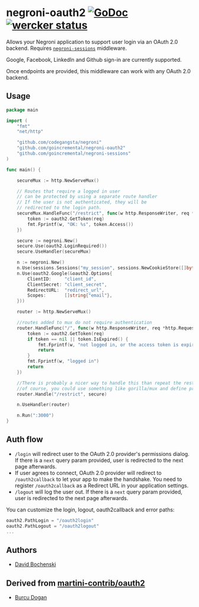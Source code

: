 # negroni-oauth2 [![GoDoc](https://godoc.org/github.com/GoIncremental/negroni-oauth2?status.svg)](http://godoc.org/github.com/GoIncremental/negroni-oauth2) [![wercker status](https://app.wercker.com/status/3dec6e8ae34f8069700c83837077f115/s "wercker status")](https://app.wercker.com/project/bykey/3dec6e8ae34f8069700c83837077f115)


Allows your Negroni application to support user login via an OAuth 2.0 backend. Requires [`negroni-sessions`](https://github.com/goincremental/negroni-sessions) middleware.

Google, Facebook, LinkedIn and Github sign-in are currently supported.

Once endpoints are provided, this middleware can work with any OAuth 2.0 backend.

## Usage

~~~ go
package main

import (
	"fmt"
	"net/http"

	"github.com/codegangsta/negroni"
	"github.com/goincremental/negroni-oauth2"
	"github.com/goincremental/negroni-sessions"
)

func main() {

	secureMux := http.NewServeMux()

	// Routes that require a logged in user
	// can be protected by using a separate route handler
	// If the user is not authenticated, they will be
	// redirected to the login path.
	secureMux.HandleFunc("/restrict", func(w http.ResponseWriter, req *http.Request) {
		token := oauth2.GetToken(req)
		fmt.Fprintf(w, "OK: %s", token.Access())
	})

	secure := negroni.New()
	secure.Use(oauth2.LoginRequired())
	secure.UseHandler(secureMux)

	n := negroni.New()
	n.Use(sessions.Sessions("my_session", sessions.NewCookieStore([]byte("secret123"))))
	n.Use(oauth2.Google(&oauth2.Options{
		ClientID:     "client_id",
		ClientSecret: "client_secret",
		RedirectURL:  "redirect_url",
		Scopes:       []string{"email"},
	}))

	router := http.NewServeMux()

	//routes added to mux do not require authentication
	router.HandleFunc("/", func(w http.ResponseWriter, req *http.Request) {
		token := oauth2.GetToken(req)
		if token == nil || token.IsExpired() {
			fmt.Fprintf(w, "not logged in, or the access token is expired")
			return
		}
		fmt.Fprintf(w, "logged in")
		return
	})

	//There is probably a nicer way to handle this than repeat the restricted routes again
	//of course, you could use something like gorilla/mux and define prefix / regex etc.
	router.Handle("/restrict", secure)

	n.UseHandler(router)

	n.Run(":3000")
}
~~~

## Auth flow

* `/login` will redirect user to the OAuth 2.0 provider's permissions dialog. If there is a `next` query param provided, user is redirected to the next page afterwards.
* If user agrees to connect, OAuth 2.0 provider will redirect to `/oauth2callback` to let your app to make the handshake. You need to register `/oauth2callback` as a Redirect URL in your application settings.
* `/logout` will log the user out. If there is a `next` query param provided, user is redirected to the next page afterwards.

You can customize the login, logout, oauth2callback and error paths:

~~~ go
oauth2.PathLogin = "/oauth2login"
oauth2.PathLogout = "/oauth2logout"
...
~~~

## Authors
* [David Bochenski](http://github.com/bochenski)

## Derived from [martini-contrib/oauth2](http://github.com/martini-contrib/oauth2)

* [Burcu Dogan](http://github.com/rakyll)
